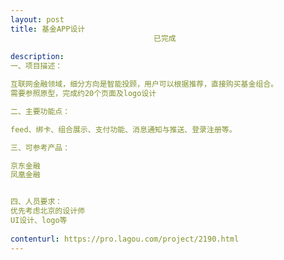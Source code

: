 ```yaml
---                
layout: post       
title: 基金APP设计
                                已完成
           
description: 
一、项目描述：

互联网金融领域，细分方向是智能投顾，用户可以根据推荐，直接购买基金组合。
需要参照原型，完成约20个页面及logo设计

二、主要功能点：

feed、绑卡、组合展示、支付功能、消息通知与推送、登录注册等。

三、可参考产品：

京东金融
凤凰金融


四、人员要求：
优先考虑北京的设计师
UI设计、logo等
     
contenturl: https://pro.lagou.com/project/2190.html      
---                 
```

